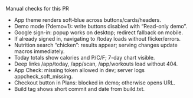 Manual checks for this PR

- App theme renders soft-blue across buttons/cards/headers.
- Demo mode (?demo=1): write buttons disabled with “Read-only demo”.
- Google sign-in: popup works on desktop; redirect fallback on mobile.
- If already signed in, navigating to /today loads without flicker/errors.
- Nutrition search “chicken”: results appear; serving changes update macros immediately.
- Today totals show calories and P/C/F; 7-day chart visible.
- Deep links /app/today, /app/scan, /app/workouts load without 404.
- App Check: missing token allowed in dev; server logs appcheck_soft_missing.
- Checkout button in Plans: blocked in demo; otherwise opens URL.
- Build tag shows short commit and date from build.txt.
